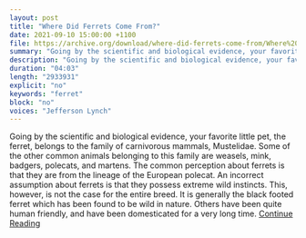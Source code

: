 ```yaml
---
layout: post
title: "Where Did Ferrets Come From?"
date: 2021-09-10 15:00:00 +1100
file: https://archive.org/download/where-did-ferrets-come-from/Where%20Did%20Ferrets%20Come%20From.mp4
summary: "Going by the scientific and biological evidence, your favorite little pet, the ferret, belongs to the family of carnivorous mammals, Mustelidae. ."
description: "Going by the scientific and biological evidence, your favorite little pet, the ferret, belongs to the family of carnivorous mammals, Mustelidae. Some of the other common animals belonging to this family are weasels, mink, badgers, polecats, and martens. The common perception about ferrets is that they are from the lineage of the European polecat. An incorrect assumption about ferrets is that they possess extreme wild instincts. This, however, is not the case for the entire breed. It is generally the black footed ferret which has been found to be wild in nature. Others have been quite human friendly, and have been domesticated for a very long time.<a href='https://ferretvoice.com/ferret-beginners/where-did-ferrets-come-from/'>Continue Reading </a>"
duration: "04:03" 
length: "2933931"
explicit: "no" 
keywords: "ferret"
block: "no" 
voices: "Jefferson Lynch"
---
```


Going by the scientific and biological evidence, your favorite little pet, the ferret, belongs to the family of carnivorous mammals, Mustelidae. Some of the other common animals belonging to this family are weasels, mink, badgers, polecats, and martens. The common perception about ferrets is that they are from the lineage of the European polecat. An incorrect assumption about ferrets is that they possess extreme wild instincts. This, however, is not the case for the entire breed. It is generally the black footed ferret which has been found to be wild in nature. Others have been quite human friendly, and have been domesticated for a very long time. [Continue Reading](https://ferretvoice.com/ferret-beginners/where-did-ferrets-come-from/) 

